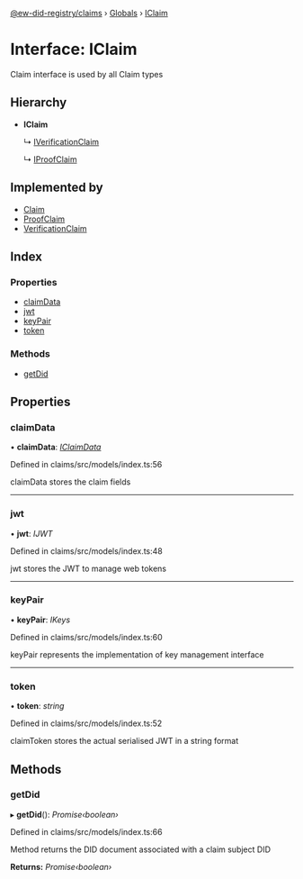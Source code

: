 [@ew-did-registry/claims](../README.md) › [Globals](../globals.md) › [IClaim](iclaim.md)

# Interface: IClaim

Claim interface is used by all Claim types

## Hierarchy

* **IClaim**

  ↳ [IVerificationClaim](iverificationclaim.md)

  ↳ [IProofClaim](iproofclaim.md)

## Implemented by

* [Claim](../classes/claim.md)
* [ProofClaim](../classes/proofclaim.md)
* [VerificationClaim](../classes/verificationclaim.md)

## Index

### Properties

* [claimData](iclaim.md#claimdata)
* [jwt](iclaim.md#jwt)
* [keyPair](iclaim.md#keypair)
* [token](iclaim.md#token)

### Methods

* [getDid](iclaim.md#getdid)

## Properties

###  claimData

• **claimData**: *[IClaimData](iclaimdata.md)*

Defined in claims/src/models/index.ts:56

claimData stores the claim fields

___

###  jwt

• **jwt**: *IJWT*

Defined in claims/src/models/index.ts:48

jwt stores the JWT to manage web tokens

___

###  keyPair

• **keyPair**: *IKeys*

Defined in claims/src/models/index.ts:60

keyPair represents the implementation of key management interface

___

###  token

• **token**: *string*

Defined in claims/src/models/index.ts:52

claimToken stores the actual serialised JWT in a string format

## Methods

###  getDid

▸ **getDid**(): *Promise‹boolean›*

Defined in claims/src/models/index.ts:66

Method returns the DID document associated with a claim subject DID

**Returns:** *Promise‹boolean›*
